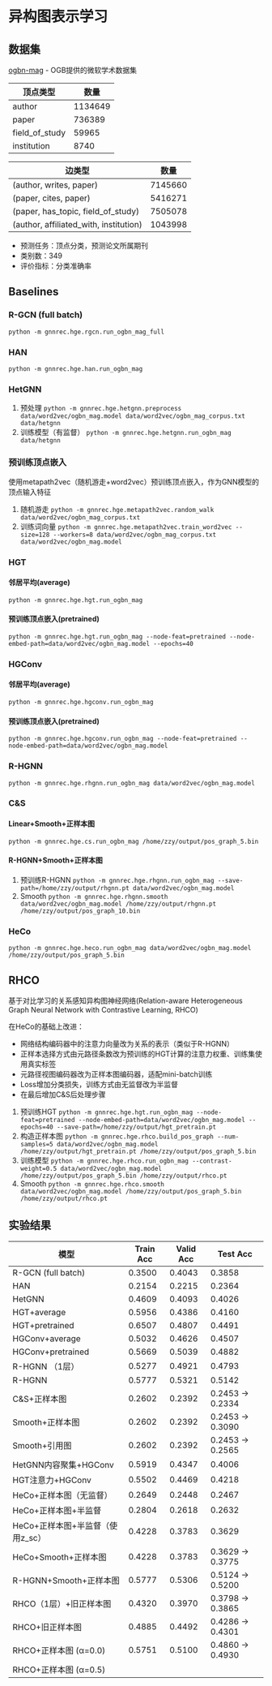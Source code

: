 # 异构图表示学习
## 数据集
[ogbn-mag](https://ogb.stanford.edu/docs/nodeprop/#ogbn-mag) - OGB提供的微软学术数据集

| 顶点类型 | 数量 |
| --- | --- |
| author | 1134649 |
| paper | 736389 |
| field_of_study | 59965 |
| institution | 8740 |

| 边类型 | 数量 |
| --- | --- |
| (author, writes, paper) | 7145660 |
| (paper, cites, paper) | 5416271 |
| (paper, has_topic, field_of_study) | 7505078 |
| (author, affiliated_with, institution) | 1043998 |

* 预测任务：顶点分类，预测论文所属期刊
* 类别数：349
* 评价指标：分类准确率

## Baselines
### R-GCN (full batch)
`python -m gnnrec.hge.rgcn.run_ogbn_mag_full`

### HAN
`python -m gnnrec.hge.han.run_ogbn_mag`

### HetGNN
1. 预处理 `python -m gnnrec.hge.hetgnn.preprocess data/word2vec/ogbn_mag.model data/word2vec/ogbn_mag_corpus.txt data/hetgnn`
2. 训练模型（有监督） `python -m gnnrec.hge.hetgnn.run_ogbn_mag data/hetgnn`

### 预训练顶点嵌入
使用metapath2vec（随机游走+word2vec）预训练顶点嵌入，作为GNN模型的顶点输入特征
1. 随机游走 `python -m gnnrec.hge.metapath2vec.random_walk data/word2vec/ogbn_mag_corpus.txt`
2. 训练词向量 `python -m gnnrec.hge.metapath2vec.train_word2vec --size=128 --workers=8 data/word2vec/ogbn_mag_corpus.txt data/word2vec/ogbn_mag.model`

### HGT
#### 邻居平均(average)
`python -m gnnrec.hge.hgt.run_ogbn_mag`

#### 预训练顶点嵌入(pretrained)
`python -m gnnrec.hge.hgt.run_ogbn_mag --node-feat=pretrained --node-embed-path=data/word2vec/ogbn_mag.model --epochs=40`

### HGConv
#### 邻居平均(average)
`python -m gnnrec.hge.hgconv.run_ogbn_mag`

#### 预训练顶点嵌入(pretrained)
`python -m gnnrec.hge.hgconv.run_ogbn_mag --node-feat=pretrained --node-embed-path=data/word2vec/ogbn_mag.model`

### R-HGNN
`python -m gnnrec.hge.rhgnn.run_ogbn_mag data/word2vec/ogbn_mag.model`

### C&S
#### Linear+Smooth+正样本图
`python -m gnnrec.hge.cs.run_ogbn_mag /home/zzy/output/pos_graph_5.bin`

#### R-HGNN+Smooth+正样本图
1. 预训练R-HGNN `python -m gnnrec.hge.rhgnn.run_ogbn_mag --save-path=/home/zzy/output/rhgnn.pt data/word2vec/ogbn_mag.model`
2. Smooth `python -m gnnrec.hge.rhgnn.smooth data/word2vec/ogbn_mag.model /home/zzy/output/rhgnn.pt /home/zzy/output/pos_graph_10.bin`

### HeCo
`python -m gnnrec.hge.heco.run_ogbn_mag data/word2vec/ogbn_mag.model /home/zzy/output/pos_graph_5.bin`

## RHCO
基于对比学习的关系感知异构图神经网络(Relation-aware Heterogeneous Graph Neural Network with Contrastive Learning, RHCO)

在HeCo的基础上改进：
* 网络结构编码器中的注意力向量改为关系的表示（类似于R-HGNN）
* 正样本选择方式由元路径条数改为预训练的HGT计算的注意力权重、训练集使用真实标签
* 元路径视图编码器改为正样本图编码器，适配mini-batch训练
* Loss增加分类损失，训练方式由无监督改为半监督
* 在最后增加C&S后处理步骤

1. 预训练HGT `python -m gnnrec.hge.hgt.run_ogbn_mag --node-feat=pretrained --node-embed-path=data/word2vec/ogbn_mag.model --epochs=40 --save-path=/home/zzy/output/hgt_pretrain.pt`
2. 构造正样本图 `python -m gnnrec.hge.rhco.build_pos_graph --num-samples=5 data/word2vec/ogbn_mag.model /home/zzy/output/hgt_pretrain.pt /home/zzy/output/pos_graph_5.bin`
3. 训练模型 `python -m gnnrec.hge.rhco.run_ogbn_mag --contrast-weight=0.5 data/word2vec/ogbn_mag.model /home/zzy/output/pos_graph_5.bin /home/zzy/output/rhco.pt`
4. Smooth `python -m gnnrec.hge.rhco.smooth data/word2vec/ogbn_mag.model /home/zzy/output/pos_graph_5.bin /home/zzy/output/rhco.pt`

## 实验结果
| 模型 | Train Acc | Valid Acc | Test Acc |
| --- | --- | --- | --- |
| R-GCN (full batch) | 0.3500 | 0.4043 | 0.3858 |
| HAN | 0.2154 | 0.2215 | 0.2364 |
| HetGNN | 0.4609 | 0.4093 | 0.4026 |
| HGT+average | 0.5956 | 0.4386 | 0.4160 |
| HGT+pretrained | 0.6507 | 0.4807 | 0.4491 |
| HGConv+average | 0.5032 | 0.4626 | 0.4507 |
| HGConv+pretrained | 0.5669 | 0.5039 | 0.4882 |
| R-HGNN （1层） | 0.5277 | 0.4921 | 0.4793 |
| R-HGNN | 0.5777 | 0.5321 | 0.5142 |
| C&S+正样本图 | 0.2602 | 0.2392 | 0.2453 -> 0.2334 |
| Smooth+正样本图 | 0.2602 | 0.2392 | 0.2453 -> 0.3090 |
| Smooth+引用图 | 0.2602 | 0.2392 | 0.2453 -> 0.2565 |
| HetGNN内容聚集+HGConv | 0.5919 | 0.4347 | 0.4006 |
| HGT注意力+HGConv | 0.5502 | 0.4469 | 0.4218 |
| HeCo+正样本图（无监督） | 0.2649 | 0.2448 | 0.2467 |
| HeCo+正样本图+半监督 | 0.2804 | 0.2618 | 0.2632 |
| HeCo+正样本图+半监督（使用z_sc） | 0.4228 | 0.3783 | 0.3629 |
| HeCo+Smooth+正样本图 | 0.4228 | 0.3783 | 0.3629 -> 0.3775 |
| R-HGNN+Smooth+正样本图 | 0.5777 | 0.5306 | 0.5124 -> 0.5200 |
| RHCO（1层）+旧正样本图 | 0.4320 | 0.3970 | 0.3798 -> 0.3865 |
| RHCO+旧正样本图 | 0.4885 | 0.4492 | 0.4286 -> 0.4301 |
| RHCO+正样本图 (α=0.0) | 0.5751 | 0.5100 | 0.4860 -> 0.4930 |
| RHCO+正样本图 (α=0.5) |  |  |  |
